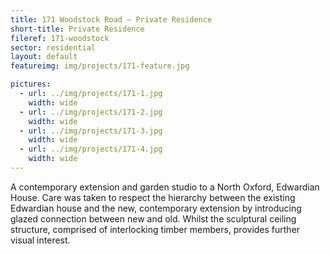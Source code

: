 ```yaml
---
title: 171 Woodstock Road – Private Residence
short-title: Private Residence
fileref: 171-woodstock
sector: residential
layout: default
featureimg: img/projects/171-feature.jpg

pictures:
  - url: ../img/projects/171-1.jpg
    width: wide
  - url: ../img/projects/171-2.jpg
    width: wide
  - url: ../img/projects/171-3.jpg
    width: wide
  - url: ../img/projects/171-4.jpg
    width: wide
---
```


A contemporary extension and garden studio to a North Oxford, Edwardian House. Care was taken to respect the hierarchy between the existing Edwardian house and the new, contemporary extension by introducing glazed connection between new and old.  Whilst the sculptural ceiling structure, comprised of interlocking timber members, provides further visual interest.